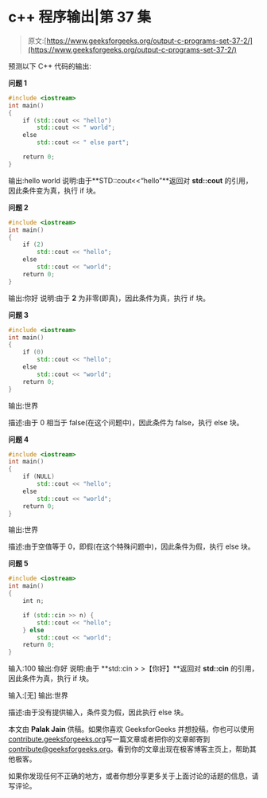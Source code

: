 # c++ 程序输出|第 37 集

> 原文:[https://www.geeksforgeeks.org/output-c-programs-set-37-2/](https://www.geeksforgeeks.org/output-c-programs-set-37-2/)

预测以下 C++ 代码的输出:

**问题 1**

```cpp
#include <iostream>
int main()
{
    if (std::cout << "hello")
        std::cout << " world";
    else
        std::cout << " else part";

    return 0;
}
```

输出:hello world
说明:由于**STD::cout<<“hello”**返回对 **std::cout** 的引用，因此条件变为真，执行 if 块。

**问题 2**

```cpp
#include <iostream>
int main()
{
    if (2)
        std::cout << "hello";
    else
        std::cout << "world";
    return 0;
}
```

输出:你好
说明:由于 **2** 为非零(即真)，因此条件为真，执行 if 块。

**问题 3**

```cpp
#include <iostream>
int main()
{
    if (0)
        std::cout << "hello";
    else
        std::cout << "world";
    return 0;
}
```

输出:世界

描述:由于 0 相当于 false(在这个问题中)，因此条件为 false，执行 else 块。

**问题 4**

```cpp
#include <iostream>
int main()
{
    if (NULL)
        std::cout << "hello";
    else
        std::cout << "world";
    return 0;
}
```

输出:世界

描述:由于空值等于 0，即假(在这个特殊问题中)，因此条件为假，执行 else 块。

**问题 5**

```cpp
#include <iostream>
int main()
{
    int n;

    if (std::cin >> n) {
        std::cout << "hello";
    } else
        std::cout << "world";
    return 0;
}
```

输入:100
输出:你好
说明:由于 **std::cin > >【你好】**返回对 **std::cin** 的引用，因此条件为真，执行 if 块。

输入:[无]
输出:世界

描述:由于没有提供输入，条件变为假，因此执行 else 块。

本文由 **Palak Jain** 供稿。如果你喜欢 GeeksforGeeks 并想投稿，你也可以使用[contribute.geeksforgeeks.org](http://www.contribute.geeksforgeeks.org)写一篇文章或者把你的文章邮寄到 contribute@geeksforgeeks.org。看到你的文章出现在极客博客主页上，帮助其他极客。

如果你发现任何不正确的地方，或者你想分享更多关于上面讨论的话题的信息，请写评论。